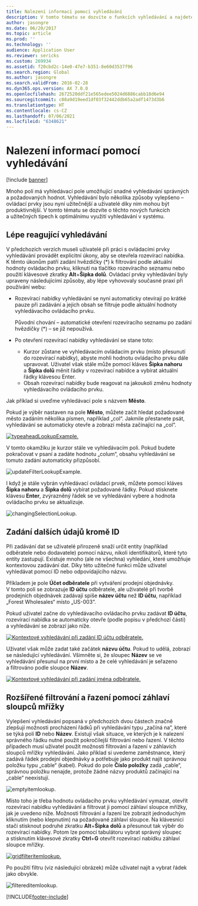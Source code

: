 ```yaml
---
title: Nalezení informací pomocí vyhledávání
description: V tomto tématu se dozvíte o funkcích vyhledávání a najdete tu užitečné tipy k optimálnímu využití vyhledávání v systému.
author: jasongre
ms.date: 06/20/2017
ms.topic: article
ms.prod: ''
ms.technology: ''
audience: Application User
ms.reviewer: sericks
ms.custom: 269934
ms.assetid: f20cbd2c-14e0-47e7-b351-8e60d3537f96
ms.search.region: Global
ms.author: jasongre
ms.search.validFrom: 2016-02-28
ms.dyn365.ops.version: AX 7.0.0
ms.openlocfilehash: 2672520ddf21e565edee5024d6886cabb18d6e94
ms.sourcegitcommit: c08a9d19eed1df03f32442ddb65a2adf1473d3b6
ms.translationtype: HT
ms.contentlocale: cs-CZ
ms.lasthandoff: 07/06/2021
ms.locfileid: "6348621"
---
```

# <a name="find-information-by-using-lookups"></a>Nalezení informací pomocí vyhledávání

[!include [banner](../includes/banner.md)]

Mnoho polí má vyhledávací pole umožňující snadné vyhledávání správných a požadovaných hodnot. Vyhledávání bylo několika způsoby vylepšeno – ovládací prvky jsou nyní užitečnější a uživatelé díky nim mohou být produktivnější. V tomto tématu se dozvíte o těchto nových funkcích a užitečných tipech k optimálnímu využití vyhledávání v systému.

## <a name="responsive-lookups"></a>Lépe reagující vyhledávání

V předchozích verzích museli uživatelé při práci s ovládacími prvky vyhledávání provádět explicitní úkony, aby se otevřela rozevírací nabídka. K těmto úkonům patří zadání hvězdičky (\*) k filtrování podle aktuální hodnoty ovládacího prvku, kliknutí na tlačítko rozevíracího seznamu nebo použití klávesové zkratky **Alt**+**Šipka dolů**. Ovládací prvky vyhledávání byly upraveny následujícími způsoby, aby lépe vyhovovaly současné praxi při používání webu:

- Rozevírací nabídky vyhledávání se nyní automaticky otevírají po krátké pauze při zadávání a jejich obsah se filtruje podle aktuální hodnoty vyhledávacího ovládacího prvku.

    Původní chování – automatické otevření rozevíracího seznamu po zadání hvězdičky (\*) – se již nepoužívá.

- Po otevření rozevírací nabídky vyhledávání se stane toto:

    - Kurzor zůstane ve vyhledávacím ovládacím prvku (místo přesunutí do rozevírací nabídky), abyste mohli hodnotu ovládacího prvku dále upravovat. Uživatel však stále může pomocí kláves **Šipka nahoru** a **Šipka dolů** měnit řádky v rozevírací nabídce a vybírat aktuální řádky klávesou Enter.
    - Obsah rozevírací nabídky bude reagovat na jakoukoli změnu hodnoty vyhledávacího ovládacího prvku.

Jak příklad si uveďme vyhledávací pole s názvem **Město**.

Pokud je výběr nastaven na pole **Město**, můžete začít hledat požadované město zadáním několika písmen, například „col“. Jakmile přestanete psát, vyhledávání se automaticky otevře a zobrazí města začínající na „col“.

[![typeaheadLookupExample.](./media/typeaheadlookupexample.png)](./media/typeaheadlookupexample.png)

V tomto okamžiku je kurzor stále ve vyhledávacím poli. Pokud budete pokračovat v psaní a zadáte hodnotu „colum“, obsahu vyhledávání se tomuto zadání automaticky přizpůsobí.

![updateFilterLookupExample.](./media/updatefilterlookupexample.png)

I když je stále vybrán vyhledávací ovládací prvek, můžete pomocí kláves **Šipka nahoru** a **Šipka dolů** vybírat požadované řádky. Pokud stisknete klávesu **Enter**, zvýrazněný řádek se ve vyhledávání vybere a hodnota ovládacího prvku se aktualizuje.

![changingSelectionLookup.](./media/changingselectionlookup.png)

## <a name="typing-in-more-than-ids"></a>Zadání dalších údajů kromě ID

Při zadávání dat se uživatelé přirozeně snaží určit entity (například odběratele nebo dodavatele) pomocí názvu, nikoli identifikátorů, které tyto entity zastupují. Existuje mnoho (ale ne všechna) vyhledání, které umožňuje kontextovou zadávání dat. Díky této užitečné funkci může uživatel vyhledávat pomocí ID nebo odpovídajícího názvu.

Příkladem je pole **Účet odběratele** při vytváření prodejní objednávky. V tomto poli se zobrazuje **ID účtu** odběratele, ale uživatelé při tvorbě prodejních objednávek zadávají spíše **název účtu** než **ID účtu**, například „Forest Wholesales“ místo „US-003“.

Pokud uživatel začne do vyhledávacího ovládacího prvku zadávat **ID účtu**, rozevírací nabídka se automaticky otevře (podle popisu v předchozí části) a vyhledávání se zobrazí jako níže.

[![Kontextové vyhledávání při zadání ID účtu odběratele.](./media/howtocontextuallookups-1.png)](./media/howtocontextuallookups-1.png)

Uživatel však může zadat také začátek **názvu účtu**. Pokud to udělá, zobrazí se následující vyhledávání. Všimněte si, že sloupec **Název** se ve vyhledávání přesunul na první místo a že celé vyhledávání je seřazeno a filtrováno podle sloupce **Název**.

[![Kontextové vyhledávání při zadání jména odběratele.](./media/howtocontextuallookups-2.png)](./media/howtocontextuallookups-2.png)

## <a name="using-grid-column-headers-for-more-advanced-filtering-and-sorting"></a>Rozšířené filtrování a řazení pomocí záhlaví sloupců mřížky

Vylepšení vyhledávání popsaná v předchozích dvou částech značně zlepšují možnosti procházení řádků při vyhledávání typu „začíná na“, které se týká polí **ID** nebo **Název**. Existují však situace, ve kterých je k nalezení správného řádku nutné použít pokročilejší filtrování nebo řazení. V těchto případech musí uživatel použít možnosti filtrování a řazení v záhlavích sloupců mřížky vyhledávání. Jako příklad si uvedeme zaměstnance, který zadává řádek prodejní objednávky a potřebuje jako produkt najít správnou položku typu „cable“ (kabel). Pokud do pole **Číslo položky** zadá „cable“, správnou položku nenajde, protože žádné názvy produktů začínající na „cable“ neexistují.

![emptyitemlookup.](./media/emptyitemlookup.png)

Místo toho je třeba hodnotu ovládacího prvku vyhledávání vymazat, otevřít rozevírací nabídku vyhledávání a filtrovat ji pomocí záhlaví sloupce mřížky, jak je uvedeno níže. Možnosti filtrování a řazení lze zobrazit jednoduchým kliknutím (nebo klepnutím) na požadované záhlaví sloupce. Na klávesnici stačí stisknout podruhé zkratku **Alt**+**Šipka** **dolů** a přesunout tak výběr do rozevírací nabídky. Potom lze pomocí tabulátoru vybrat správný sloupec a stisknutím klávesové zkratky **Ctrl**+**G** otevřít rozevírací nabídku záhlaví sloupce mřížky.

[![gridfilteritemlookup.](./media/gridfilteritemlookup.png)](./media/gridfilteritemlookup.png)

Po použití filtru (viz následující obrázek) může uživatel najít a vybrat řádek jako obvykle.

![filtereditemlookup.](./media/filtereditemlookup.png)


[!INCLUDE[footer-include](../../../includes/footer-banner.md)]